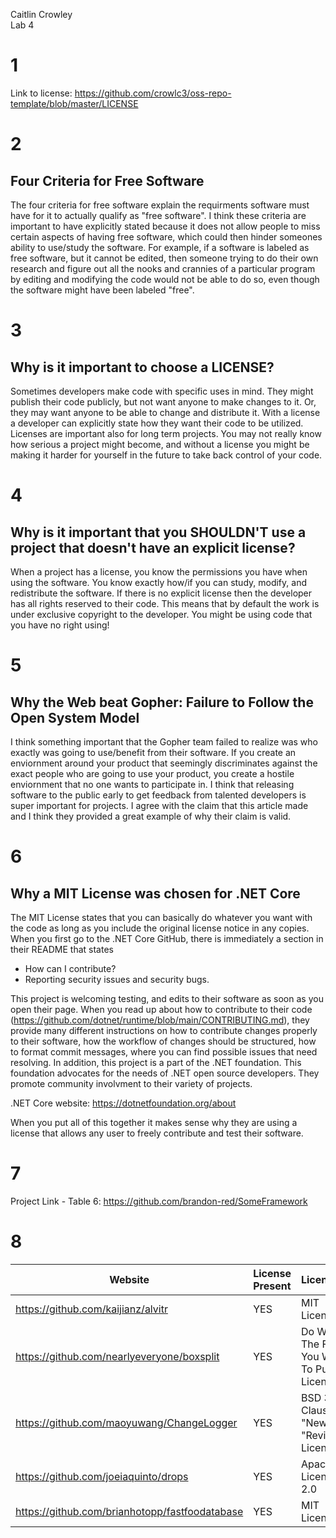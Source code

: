 Caitlin Crowley  
Lab 4  

# 1
Link to license: https://github.com/crowlc3/oss-repo-template/blob/master/LICENSE

# 2
## Four Criteria for Free Software

The four criteria for free software explain the requirments software must have for it to actually qualify as "free software". I think these criteria are important to have explicitly stated because it does not allow people to miss certain aspects of having free software, which could then hinder someones ability to use/study the software. For example, if a software is labeled as free software, but it cannot be edited, then someone trying to do their own research and figure out all the nooks and crannies of a particular program by editing and modifying the code would not be able to do so, even though the software might have been labeled "free".

# 3
## Why is it important to choose a LICENSE?

Sometimes developers make code with specific uses in mind. They might publish their code publicly, but not want anyone to make changes to it. Or, they may want anyone to be able to change and distribute it. With a license a developer can explicitly state how they want their code to be utilized. Licenses are important also for long term projects. You may not really know how serious a project might become, and without a license you might be making it harder for yourself in the future to take back control of your code.

# 4
## Why is it important that you SHOULDN'T use a project that doesn't have an explicit license?

When a project has a license, you know the permissions you have when using the software. You know exactly how/if you can study, modify, and redistribute the software. If there is no explicit license then the developer has all rights reserved to their code. This means that by default the work is under exclusive copyright to the developer. You might be using code that you have no right using!

# 5
## Why the Web beat Gopher: Failure to Follow the Open System Model

I think something important that the Gopher team failed to realize was who exactly was going to use/benefit from their software. If you create an enviornment around your product that seemingly discriminates against the exact people who are going to use your product, you create a hostile enviornment that no one wants to participate in. I think that releasing software to the public early to get feedback from talented developers is super important for projects. I agree with the claim that this article made and I think they provided a great example of why their claim is valid.

# 6
## Why a MIT License was chosen for .NET Core

The MIT License states that you can basically do whatever you want with the code as long as you include the original license notice in any copies. When you first go to the .NET Core GitHub, there is immediately a section in their README that states  

- How can I contribute?  
- Reporting security issues and security bugs.  

This project is welcoming testing, and edits to their software as soon as you open their page. When you read up about how to contribute to their code (https://github.com/dotnet/runtime/blob/main/CONTRIBUTING.md), they provide many different instructions on how to contribute changes properly to their software, how the workflow of changes should be structured, how to format commit messages, where you can find possible issues that need resolving. In addition, this project is a part of the .NET foundation. This foundation advocates for the needs of .NET open source developers. They promote community involvment to their variety of projects.  

.NET Core website: https://dotnetfoundation.org/about

When you put all of this together it makes sense why they are using a license that allows any user to freely contribute and test their software.  

# 7
Project Link - Table 6: https://github.com/brandon-red/SomeFramework  

# 8

Website | License Present | License
---------|:----------|:-------
https://github.com/kaijianz/alvitr|YES| MIT License
https://github.com/nearlyeveryone/boxsplit|YES| Do What The F*ck You Want To Public License
https://github.com/maoyuwang/ChangeLogger|YES| BSD 3-Clause "New" or "Revised" License
https://github.com/joeiaquinto/drops|YES| Apache License 2.0
https://github.com/brianhotopp/fastfoodatabase|YES| MIT License